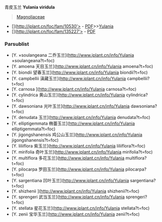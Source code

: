 青皮玉兰 **Yulania viridula**

> [Magnoliaceae](http://www.iplant.cn/info/Magnoliaceae?t=foc)
* [](http://iplant.cn/foc/fam/10530'> - [PDF](http://iplant.cn/foc/pdf/Magnoliaceae.pdf)>>[Yulania](http://www.iplant.cn/info/Yulania?t=foc)
* [](http://iplant.cn/foc/fam/135227'> - [PDF](http://www.iplant.cn/foc/pdf/Yulania.pdf)

### Parsublist

* [Y.  ×soulangeana  二乔玉兰](http://www.iplant.cn/info/Yulania ×soulangeana?t=foc)
* [Y.  amoena  天目玉兰](http://www.iplant.cn/info/Yulania amoena?t=foc)
* [Y.  biondii  望春玉兰](http://www.iplant.cn/info/Yulania biondii?t=foc)
* [Y.  campbellii  滇藏玉兰](http://www.iplant.cn/info/Yulania campbellii?t=foc)
* [Y.  carnosa  ](http://www.iplant.cn/info/Yulania carnosa?t=foc)
* [Y.  cylindrica  黄山玉兰](http://www.iplant.cn/info/Yulania cylindrica?t=foc)
* [Y.  dawsoniana  光叶玉兰](http://www.iplant.cn/info/Yulania dawsoniana?t=foc)
* [Y.  denudata  玉兰](http://www.iplant.cn/info/Yulania denudata?t=foc)
* [Y.  elliptigemmata  椭蕾玉兰](http://www.iplant.cn/info/Yulania elliptigemmata?t=foc)
* [Y.  jigongshanensis  鸡公山玉兰](http://www.iplant.cn/info/Yulania jigongshanensis?t=foc)
* [Y.  liliiflora  紫玉兰](http://www.iplant.cn/info/Yulania liliiflora?t=foc)
* [Y.  mirifolia  奇叶玉兰](http://www.iplant.cn/info/Yulania mirifolia?t=foc)
* [Y.  multiflora  多花玉兰](http://www.iplant.cn/info/Yulania multiflora?t=foc)
* [Y.  pilocarpa  罗田玉兰](http://www.iplant.cn/info/Yulania pilocarpa?t=foc)
* [Y.  sargentiana  凹叶玉兰](http://www.iplant.cn/info/Yulania sargentiana?t=foc)
* [Y.  shizhenii  ](http://www.iplant.cn/info/Yulania shizhenii?t=foc)
* [Y.  sprengeri  武当玉兰](http://www.iplant.cn/info/Yulania sprengeri?t=foc)
* [Y.  stellata  星花玉兰](http://www.iplant.cn/info/Yulania stellata?t=foc)
* [Y.  zenii  宝华玉兰](http://www.iplant.cn/info/Yulania zenii?t=foc)
